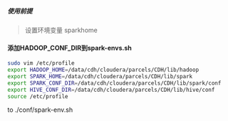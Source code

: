 ##### 使用前提

> 设置环境变量 sparkhome

#### 添加HADOOP_CONF_DIR到spark-envs.sh


```bash
sudo vim /etc/profile
export HADOOP_HOME=/data/cdh/cloudera/parcels/CDH/lib/hadoop
export SPARK_HOME=/data/cdh/cloudera/parcels/CDH/lib/spark
export SPARK_CONF_DIR=/data/cdh/cloudera/parcels/CDH/lib/spark/conf
export HIVE_CONF_DIR=/data/cdh/cloudera/parcels/CDH/lib/hive/conf
source /etc/profile
```

 to ./conf/spark-env.sh